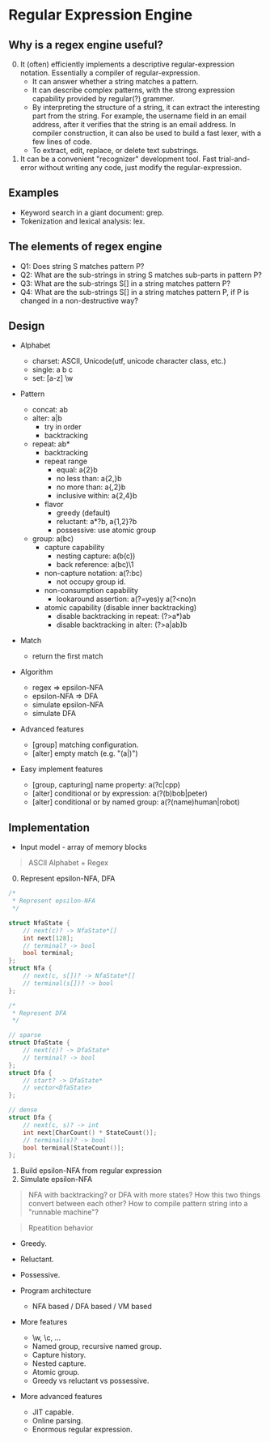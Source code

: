 Regular Expression Engine
===

Why is a regex engine useful?
---

0. It (often) efficiently implements a descriptive regular-expression notation.
   Essentially a compiler of regular-expression.
   * It can answer whether a string matches a pattern.
   * It can describe complex patterns, with the strong expression capability
     provided by regular(?) grammer.
   * By interpreting the structure of a string, it can extract the interesting
     part from the string. For example, the username field in an email address,
     after it verifies that the string is an email address. In compiler
     construction, it can also be used to build a fast lexer, with a few lines
     of code.
   * To extract, edit, replace, or delete text substrings.
1. It can be a convenient "recognizer" development tool. Fast trial-and-error
   without writing any code, just modify the regular-expression.

Examples
---

* Keyword search in a giant document: grep.
* Tokenization and lexical analysis: lex.

The elements of regex engine
---

* Q1: Does string S matches pattern P?
* Q2: What are the sub-strings in string S matches sub-parts in pattern P?
* Q3: What are the sub-strings S[] in a string matches pattern P?
* Q4: What are the sub-strings S[] in a string matches pattern P, if P is changed
    in a non-destructive way?

Design
---

* Alphabet
  * charset: ASCII, Unicode(utf, unicode character class, etc.)
  * single: a b c
  * set: [a-z] \w
* Pattern
  * concat: ab
  * alter: a|b
    * try in order
    * backtracking
  * repeat: ab*
    * backtracking
    * repeat range
      * equal: a{2}b
      * no less than: a{2,}b
      * no more than: a{,2}b
      * inclusive within: a{2,4}b
    * flavor
      * greedy (default)
      * reluctant: a*?b, a{1,2}?b
      * possessive: use atomic group
  * group: a(bc)
    * capture capability
      * nesting capture: a(b(c))
      * back reference: a(bc)\1
    * non-capture notation: a(?:bc)
       * not occupy group id.
    * non-consumption capability
      * lookaround assertion: a(?=yes)y a(?<no)n
    * atomic capability (disable inner backtracking)
      * disable backtracking in repeat: (?>a*)ab
      * disable backtracking in alter: (?>a|ab)b
* Match
  * return the first match
* Algorithm
  * regex => epsilon-NFA
  * epsilon-NFA => DFA
  * simulate epsilon-NFA
  * simulate DFA

* Advanced features
  * [group] matching configuration.
  * [alter] empty match (e.g. "(a|)")

* Easy implement features
  * [group, capturing] name property: a(?<lang>c|cpp)
  * [alter] conditional or by expression: a(?(b)bob|peter)
  * [alter] conditional or by named group: a(?(name)human|robot)

Implementation
---

* Input model - array of memory blocks

> ASCII Alphabet + Regex

0. Represent epsilon-NFA, DFA
```c++
/*
 * Represent epsilon-NFA
 */

struct NfaState {
	// next(c)? -> NfaState*[]
	int next[128];
	// terminal? -> bool
	bool terminal;
};
struct Nfa {
	// next(c, s[])? -> NfaState*[]
	// terminal(s[])? -> bool
};

/*
 * Represent DFA
 */

// sparse
struct DfaState {
	// next(c)? -> DfaState*
	// terminal? -> bool
};
struct Dfa {
	// start? -> DfaState*
	// vector<DfaState>
};

// dense
struct Dfa {
	// next(c, s)? -> int
	int next[CharCount() * StateCount()];
	// terminal(s)? -> bool
	bool terminal[StateCount()];
};

```
1. Build epsilon-NFA from regular expression
2. Simulate epsilon-NFA



> NFA with backtracking? or DFA with more states? How this two things convert between each other?
> How to compile pattern string into a "runnable machine"?

> Rpeatition behavior
  * Greedy.
  * Reluctant.
  * Possessive.


* Program architecture
  * NFA based / DFA based / VM based
* More features
  * \w, \c, ...
  * Named group, recursive named group.
  * Capture history.
  * Nested capture.
  * Atomic group.
  * Greedy vs reluctant vs possessive.
* More advanced features
  * JIT capable.
  * Online parsing.
  * Enormous regular expression.
